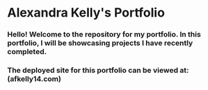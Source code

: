 # Alexandra Kelly's Portfolio

### Hello! Welcome to the repository for my portfolio. In this portfolio, I will be showcasing projects I have recently completed.

### The deployed site for this portfolio can be viewed at: (afkelly14.com)
